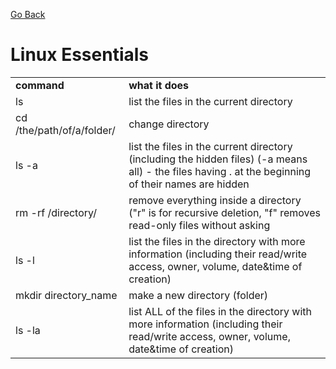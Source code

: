 [Go Back](https://github.com/arm-on/plan/blob/main/README.md)

# Linux Essentials
| | |
|-|-|
|__command__|__what it does__|
| ls | list the files in the current directory |
|cd /the/path/of/a/folder/ | change directory |
|ls -a | list the files in the current directory (including the hidden files) (-a means all) - the files having . at the beginning of their names are hidden |
|rm -rf /directory/ | remove everything inside a directory ("r" is for recursive deletion, "f" removes read-only files without asking |
| ls -l | list the files in the directory with more information (including their read/write access, owner, volume, date&time of creation) |
| mkdir directory_name | make a new directory (folder) |
| ls -la | list ALL of the files in the directory with more information (including their read/write access, owner, volume, date&time of creation) |
